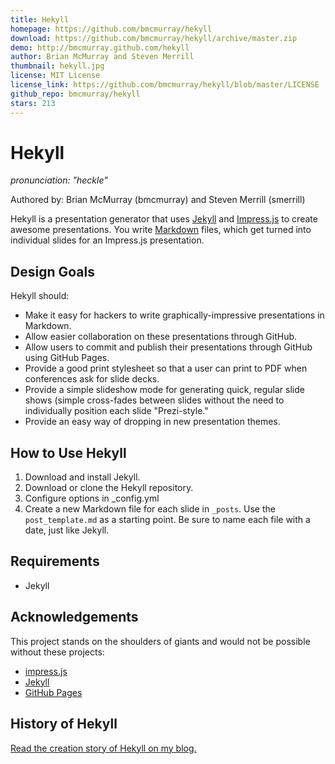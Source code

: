 ```yaml
---
title: Hekyll
homepage: https://github.com/bmcmurray/hekyll
download: https://github.com/bmcmurray/hekyll/archive/master.zip
demo: http://bmcmurray.github.com/hekyll
author: Brian McMurray and Steven Merrill
thumbnail: hekyll.jpg
license: MIT License
license_link: https://github.com/bmcmurray/hekyll/blob/master/LICENSE
github_repo: bmcmurray/hekyll
stars: 213
---
```


# Hekyll

_pronunciation: "heckle"_

Authored by: Brian McMurray (bmcmurray) and Steven Merrill (smerrill)

Hekyll is a presentation generator that uses
[Jekyll](https://github.com/mojombo/jekyll) and
[Impress.js](https://github.com/bartaz/impress.js) to create awesome
presentations. You write
[Markdown](http://daringfireball.net/projects/markdown/syntax) files,
which get turned into individual slides for an Impress.js presentation.

## Design Goals

Hekyll should:

- Make it easy for hackers to write graphically-impressive
  presentations in Markdown.
- Allow easier collaboration on these presentations through GitHub.
- Allow users to commit and publish their presentations through GitHub
  using GitHub Pages.
- Provide a good print stylesheet so that a user can print to PDF when
  conferences ask for slide decks.
- Provide a simple slideshow mode for generating quick, regular slide
  shows (simple cross-fades between slides without the need to
  individually position each slide "Prezi-style."
- Provide an easy way of dropping in new presentation themes.

## How to Use Hekyll

1. Download and install Jekyll.
2. Download or clone the Hekyll repository.
3. Configure options in _config.yml
4. Create a new Markdown file for each slide in ``_posts``. Use the
   ``post_template.md`` as a starting point. Be sure to name each file
   with a date, just like Jekyll.

## Requirements

- Jekyll

## Acknowledgements

This project stands on the shoulders of giants and would not be
possible without these projects:

- [impress.js](https://github.com/bartaz/impress.js)
- [Jekyll](https://github.com/mojombo/jekyll)
- [GitHub Pages](http://pages.github.com/)

## History of Hekyll

[Read the creation story of Hekyll on my blog.](http://brianmcmurray.com/blog/2012/02/07/hekyll-for-awesome-easy-presentations/)
